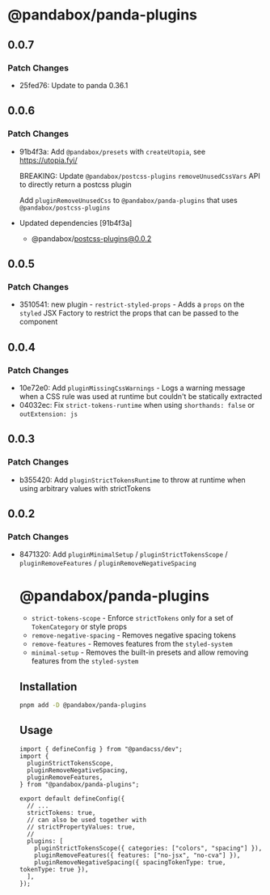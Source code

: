 # @pandabox/panda-plugins

## 0.0.7

### Patch Changes

- 25fed76: Update to panda 0.36.1

## 0.0.6

### Patch Changes

- 91b4f3a: Add `@pandabox/presets` with `createUtopia`, see https://utopia.fyi/

  BREAKING: Update `@pandabox/postcss-plugins` `removeUnusedCssVars` API to directly return a postcss plugin

  Add `pluginRemoveUnusedCss` to `@pandabox/panda-plugins` that uses `@pandabox/postcss-plugins`

- Updated dependencies [91b4f3a]
  - @pandabox/postcss-plugins@0.0.2

## 0.0.5

### Patch Changes

- 3510541: new plugin - `restrict-styled-props` - Adds a `props` on the `styled` JSX Factory to restrict the props that can be
  passed to the component

## 0.0.4

### Patch Changes

- 10e72e0: Add `pluginMissingCssWarnings` - Logs a warning message when a CSS rule was used at runtime but couldn't be statically
  extracted
- 04032ec: Fix `strict-tokens-runtime` when using `shorthands: false` or `outExtension: js`

## 0.0.3

### Patch Changes

- b355420: Add `pluginStrictTokensRuntime` to throw at runtime when using arbitrary values with strictTokens

## 0.0.2

### Patch Changes

- 8471320: Add `pluginMinimalSetup` / `pluginStrictTokensScope` / `pluginRemoveFeatures` / `pluginRemoveNegativeSpacing`

  # @pandabox/panda-plugins

  - `strict-tokens-scope` - Enforce `strictTokens` only for a set of `TokenCategory` or style props
  - `remove-negative-spacing` - Removes negative spacing tokens
  - `remove-features` - Removes features from the `styled-system`
  - `minimal-setup` - Removes the built-in presets and allow removing features from the `styled-system`

  ## Installation

  ```bash
  pnpm add -D @pandabox/panda-plugins
  ```

  ## Usage

  ```tsx
  import { defineConfig } from "@pandacss/dev";
  import {
    pluginStrictTokensScope,
    pluginRemoveNegativeSpacing,
    pluginRemoveFeatures,
  } from "@pandabox/panda-plugins";

  export default defineConfig({
    // ...
    strictTokens: true,
    // can also be used together with
    // strictPropertyValues: true,
    //
    plugins: [
      pluginStrictTokensScope({ categories: ["colors", "spacing"] }),
      pluginRemoveFeatures({ features: ["no-jsx", "no-cva"] }),
      pluginRemoveNegativeSpacing({ spacingTokenType: true, tokenType: true }),
    ],
  });
  ```
